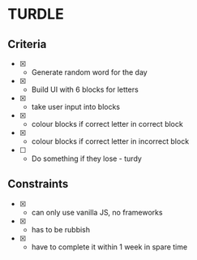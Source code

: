# TURDLE

## Criteria

* [x] - Generate random word for the day
* [x] - Build UI with 6 blocks for letters
* [x] - take user input into blocks
* [x] - colour blocks if correct letter in correct block
* [x] - colour blocks if correct letter in incorrect block
* [ ] - Do something if they lose - turdy

## Constraints

* [x] - can only use vanilla JS, no frameworks
* [x] - has to be rubbish
* [x] - have to complete it within 1 week in spare time